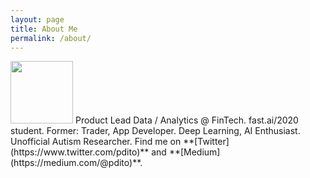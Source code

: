 ```yaml
---
layout: page
title: About Me
permalink: /about/
---
```

 <img aligh="left" padding="20px" width="" height="100" src="{{site.baseurl}}/images/me-2020-circle.jpg">
Product Lead Data / Analytics @ FinTech.  
fast.ai/2020 student.  
Former: Trader, App Developer.  
Deep Learning, AI Enthusiast. Unofficial Autism Researcher.  
Find me on **[Twitter](https://www.twitter.com/pdito)** and **[Medium](https://medium.com/@pdito)**.
